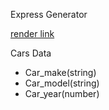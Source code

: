 Express Generator

[render link](https://s24wb43garapati.onrender.com)

Cars Data

* Car_make(string)
* Car_model(string)
* Car_year(number)


